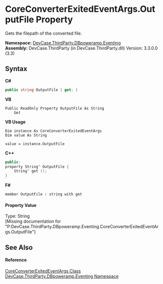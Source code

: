 # CoreConverterExitedEventArgs.OutputFile Property 
 

Gets the filepath of the converted file.

**Namespace:**&nbsp;<a href="N_DevCase_ThirdParty_DBpoweramp_Eventing">DevCase.ThirdParty.DBpoweramp.Eventing</a><br />**Assembly:**&nbsp;DevCase.ThirdParty (in DevCase.ThirdParty.dll) Version: 3.3.0.0 (3.3)

## Syntax

**C#**<br />
``` C#
public string OutputFile { get; }
```

**VB**<br />
``` VB
Public ReadOnly Property OutputFile As String
	Get
```

**VB Usage**<br />
``` VB Usage
Dim instance As CoreConverterExitedEventArgs
Dim value As String

value = instance.OutputFile

```

**C++**<br />
``` C++
public:
property String^ OutputFile {
	String^ get ();
}
```

**F#**<br />
``` F#
member OutputFile : string with get

```


#### Property Value
Type: String<br />\[Missing <value> documentation for "P:DevCase.ThirdParty.DBpoweramp.Eventing.CoreConverterExitedEventArgs.OutputFile"\]

## See Also


#### Reference
<a href="T_DevCase_ThirdParty_DBpoweramp_Eventing_CoreConverterExitedEventArgs">CoreConverterExitedEventArgs Class</a><br /><a href="N_DevCase_ThirdParty_DBpoweramp_Eventing">DevCase.ThirdParty.DBpoweramp.Eventing Namespace</a><br />